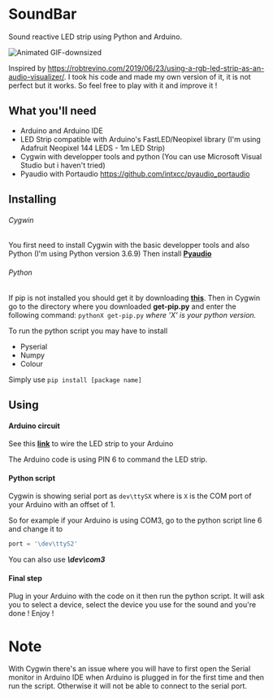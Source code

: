 # SoundBar
Sound reactive LED strip using Python and Arduino. 

![Animated GIF-downsized](https://user-images.githubusercontent.com/22733630/76689326-0ddb5800-6635-11ea-8ab7-b7e316ff2bab.gif)


Inspired by https://robtrevino.com/2019/06/23/using-a-rgb-led-strip-as-an-audio-visualizer/. I took his code and made my own version of it, it is not perfect but it works. So feel free to play with it and improve it !

## What you'll need
- Arduino and Arduino IDE
- LED Strip compatible with Arduino's FastLED/Neopixel library (I'm using Adafruit Neopixel 144 LEDS - 1m LED Strip)
- Cygwin with developper tools and python (You can use Microsoft Visual Studio but i haven't tried)
- Pyaudio with Portaudio https://github.com/intxcc/pyaudio_portaudio

## Installing 

###### Cygwin
You first need to install Cygwin with the basic developper tools and also Python (I'm using Python version 3.6.9)
Then install [**Pyaudio**](https://github.com/intxcc/pyaudio_portaudio)

###### Python 
If pip is not installed you should get it by downloading [**this**](https://bootstrap.pypa.io/get-pip.py).
Then in Cygwin go to the directory where you downloaded **get-pip.py** and enter the following command: `pythonX get-pip.py` _where 'X' is your python version._ 

To run the python script you may have to install 
- Pyserial
- Numpy
- Colour

Simply use `pip install [package name]`

## Using

#### Arduino circuit

See this [**link**](https://www.tweaking4all.com/wp-content/uploads/2014/01/arduino_usb_and_extrenal_power_ws2812-800x380.jpg) to wire the LED strip to your Arduino

The Arduino code is using PIN 6 to command the LED strip.

#### Python script
Cygwin is showing serial port as `dev\ttySX` where is `X` is the COM port of your Arduino with an offset of 1. 

So for example if your Arduino is using COM3, go to the python script line 6 and change it to
``` python
port = '\dev\ttyS2' 
```
You can also use ***\dev\com3***

#### Final step
Plug in your Arduino with the code on it then run the python script. It will ask you to select a device, select the device you use for the sound and you're done ! Enjoy !

# Note

With Cygwin there's an issue where you will have to first open the Serial monitor in Arduino IDE when Arduino is plugged in for the first time and then run the script. Otherwise it will not be able to connect to the serial port. 



